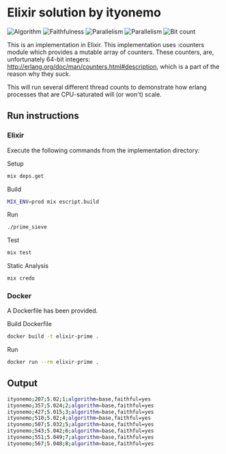 # Elixir solution by ityonemo

![Algorithm](https://img.shields.io/badge/Algorithm-base-green)
![Faithfulness](https://img.shields.io/badge/Faithful-yes-yellowgreen)
![Parallelism](https://img.shields.io/badge/Parallel-no-green)
![Parallelism](https://img.shields.io/badge/Parallel-yes-green)
![Bit count](https://img.shields.io/badge/Bits-64-green)

This is an implementation in Elixir. This implementation uses :counters module
which provides a mutable array of counters.  These counters, are, unfortunately
64-bit integers:  http://erlang.org/doc/man/counters.html#description, which is
a part of the reason why they suck.

This will run several different thread counts to demonstrate how erlang processes
that are CPU-saturated will (or won't) scale.

## Run instructions

### Elixir

Execute the following commands from the implementation directory:

Setup

```sh
mix deps.get
```

Build

```sh
MIX_ENV=prod mix escript.build
```

Run

```sh
./prime_sieve
```

Test

```sh
mix test
```

Static Analysis

```sh
mix credo
```

### Docker

A Dockerfile has been provided.

Build Dockerfile

```sh
docker build -t elixir-prime .
```

Run

```sh
docker run --rm elixir-prime .
```

## Output

```sh
ityonemo;207;5.02;1;algorithm=base,faithful=yes
ityonemo;357;5.024;2;algorithm=base,faithful=yes
ityonemo;427;5.015;3;algorithm=base,faithful=yes
ityonemo;510;5.02;4;algorithm=base,faithful=yes
ityonemo;507;5.032;5;algorithm=base,faithful=yes
ityonemo;543;5.042;6;algorithm=base,faithful=yes
ityonemo;551;5.049;7;algorithm=base,faithful=yes
ityonemo;567;5.048;8;algorithm=base,faithful=yes
```
